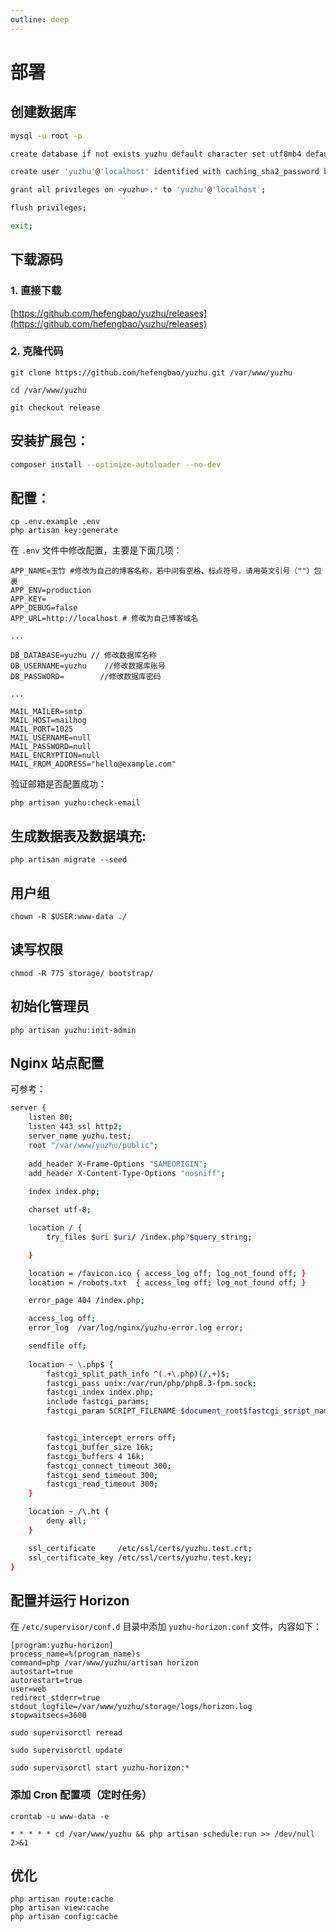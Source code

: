 ```yaml
---
outline: deep
---
```


# 部署

## 创建数据库

```bash
mysql -u root -p

create database if not exists yuzhu default character set utf8mb4 default collate utf8mb4_general_ci;

create user 'yuzhu'@'localhost' identified with caching_sha2_password by '密码';  # 密码自行定义

grant all privileges on <yuzhu>.* to 'yuzhu'@'localhost';

flush privileges;

exit;
```

## 下载源码

### 1. 直接下载

[https://github.com/hefengbao/yuzhu/releases](https://github.com/hefengbao/yuzhu/releases)

### 2. 克隆代码

```
git clone https://github.com/hefengbao/yuzhu.git /var/www/yuzhu
````

```shell
cd /var/www/yuzhu

git checkout release
```

## 安装扩展包：

```bash
composer install --optimize-autoloader --no-dev
```

## 配置：

```
cp .env.example .env
php artisan key:generate
```

在 `.env` 文件中修改配置，主要是下面几项：

```
APP_NAME=玉竹 #修改为自己的博客名称，若中间有空格、标点符号，请用英文引号（""）包裹
APP_ENV=production
APP_KEY=
APP_DEBUG=false
APP_URL=http://localhost # 修改为自己博客域名

...

DB_DATABASE=yuzhu // 修改数据库名称
DB_USERNAME=yuzhu    //修改数据库账号
DB_PASSWORD=        //修改数据库密码

...

MAIL_MAILER=smtp
MAIL_HOST=mailhog 
MAIL_PORT=1025
MAIL_USERNAME=null
MAIL_PASSWORD=null
MAIL_ENCRYPTION=null
MAIL_FROM_ADDRESS="hello@example.com"

```

验证邮箱是否配置成功：
```shell
php artisan yuzhu:check-email
```

## 生成数据表及数据填充:
```
php artisan migrate --seed
```

## 用户组

```shell
chown -R $USER:www-data ./
```

## 读写权限

```
chmod -R 775 storage/ bootstrap/
```

## 初始化管理员

```shell
php artisan yuzhu:init-admin
```

## Nginx 站点配置

可参考：

```bash
server {
    listen 80;
    listen 443 ssl http2;
    server_name yuzhu.test;
    root "/var/www/yuzhu/public";
    
    add_header X-Frame-Options "SAMEORIGIN";
    add_header X-Content-Type-Options "nosniff";
    
    index index.php;

    charset utf-8;

    location / {
        try_files $uri $uri/ /index.php?$query_string;

    }

    location = /favicon.ico { access_log off; log_not_found off; }
    location = /robots.txt  { access_log off; log_not_found off; }

    error_page 404 /index.php;

    access_log off;
    error_log  /var/log/nginx/yuzhu-error.log error;

    sendfile off;
    
    location ~ \.php$ {
        fastcgi_split_path_info ^(.+\.php)(/.+)$;
        fastcgi_pass unix:/var/run/php/php8.3-fpm.sock;
        fastcgi_index index.php;
        include fastcgi_params;
        fastcgi_param SCRIPT_FILENAME $document_root$fastcgi_script_name;


        fastcgi_intercept_errors off;
        fastcgi_buffer_size 16k;
        fastcgi_buffers 4 16k;
        fastcgi_connect_timeout 300;
        fastcgi_send_timeout 300;
        fastcgi_read_timeout 300;
    }

    location ~ /\.ht {
        deny all;
    }

    ssl_certificate     /etc/ssl/certs/yuzhu.test.crt;
    ssl_certificate_key /etc/ssl/certs/yuzhu.test.key;
}
```

## 配置并运行 Horizon

在 `/etc/supervisor/conf.d` 目录中添加 `yuzhu-horizon.conf` 文件，内容如下：

```shell
[program:yuzhu-horizon]
process_name=%(program_name)s
command=php /var/www/yuzhu/artisan horizon
autostart=true
autorestart=true
user=web
redirect_stderr=true
stdout_logfile=/var/www/yuzhu/storage/logs/horizon.log
stopwaitsecs=3600
```

```shell
sudo supervisorctl reread

sudo supervisorctl update

sudo supervisorctl start yuzhu-horizon:*
```

### 添加 Cron 配置项（定时任务）

```shell
crontab -u www-data -e
```

```shell
* * * * * cd /var/www/yuzhu && php artisan schedule:run >> /dev/null 2>&1
```

## 优化

```shell
php artisan route:cache
php artisan view:cache
php artisan config:cache
```